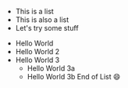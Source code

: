 * This is a list
* This is also a list
* Let's try some stuff
- Hello World
- Hello World 2
- Hello World 3
  - Hello World 3a
  - Hello World 3b
End of List :smile:
